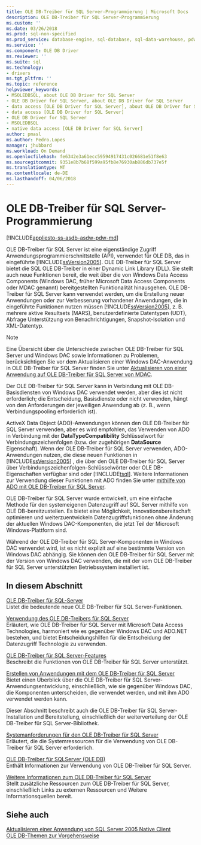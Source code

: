 ```yaml
---
title: OLE DB-Treiber für SQL Server-Programmierung | Microsoft Docs
description: OLE DB-Treiber für SQL Server-Programmierung
ms.custom: ''
ms.date: 03/26/2018
ms.prod: sql-non-specified
ms.prod_service: database-engine, sql-database, sql-data-warehouse, pdw
ms.service: ''
ms.component: OLE DB Driver
ms.reviewer: ''
ms.suite: sql
ms.technology:
- drivers
ms.tgt_pltfrm: ''
ms.topic: reference
helpviewer_keywords:
- MSOLEDBSQL, about OLE DB Driver for SQL Server
- OLE DB Driver for SQL Server, about OLE DB Driver for SQL Server
- data access [OLE DB Driver for SQL Server], about OLE DB Driver for SQL Server
- data access [OLE DB Driver for SQL Server]
- OLE DB Driver for SQL Server
- MSOLEDBSQL
- native data access [OLE DB Driver for SQL Server]
author: pmasl
ms.author: Pedro.Lopes
manager: jhubbard
ms.workload: On Demand
ms.openlocfilehash: fe6342e3a61ecc59594917431c026681e51f8e63
ms.sourcegitcommit: 9351e8b7b68f599a95fb8e76930ab886db737e5f
ms.translationtype: MT
ms.contentlocale: de-DE
ms.lasthandoff: 04/06/2018
---
```

# <a name="ole-db-driver-for-sql-server-programming"></a>OLE DB-Treiber für SQL Server-Programmierung
[!INCLUDE[appliesto-ss-asdb-asdw-pdw-md](../../includes/appliesto-ss-asdb-asdw-pdw-md.md)]

  OLE DB-Treiber für SQL Server ist eine eigenständige Zugriff Anwendungsprogrammierschnittstelle (API), verwendet für OLE DB, das in eingeführte [!INCLUDE[ssVersion2005](../../includes/ssversion2005-md.md)]. OLE DB-Treiber für SQL Server bietet die SQL OLE DB-Treiber in einer Dynamic Link Library (DLL). Sie stellt auch neue Funktionen bereit, die weit über die von Windows Data Access Components (Windows DAC, früher Microsoft Data Access Components oder MDAC genannt) bereitgestellten Funktionalität hinausgehen. OLE DB-Treiber für SQL Server kann verwendet werden, um die Erstellung neuer Anwendungen oder zur Verbesserung vorhandener Anwendungen, die in eingeführte Funktionen nutzen müssen [!INCLUDE[ssVersion2005](../../includes/ssversion2005-md.md)], z. B. mehrere aktive Resultsets (MARS), benutzerdefinierte Datentypen (UDT), Abfrage Unterstützung von Benachrichtigungen, Snapshot-Isolation und XML-Datentyp.  
  
> [!NOTE]  
>  Eine Übersicht über die Unterschiede zwischen OLE DB-Treiber für SQL Server und Windows DAC sowie Informationen zu Problemen, berücksichtigen Sie vor dem Aktualisieren einer Windows DAC-Anwendung in OLE DB-Treiber für SQL Server finden Sie unter [Aktualisieren von einer Anwendung auf OLE DB-Treiber für SQL Server von MDAC](../oledb/applications/updating-an-application-to-oledb-driver-for-sql-server-from-mdac.md).  
  
 Der OLE DB-Treiber für SQL Server kann in Verbindung mit OLE DB-Basisdiensten von Windows DAC verwendet werden, aber dies ist nicht erforderlich; die Entscheidung, Basisdienste oder nicht verwenden, hängt von den Anforderungen der jeweiligen Anwendung ab (z. B., wenn Verbindungspooling erforderlich ist).  
  
 ActiveX Data Object (ADO)-Anwendungen können den OLE DB-Treiber für SQL Server verwenden, aber es wird empfohlen, das Verwenden von ADO in Verbindung mit der **DataTypeCompatibility** Schlüsselwort für Verbindungszeichenfolgen (bzw. der zugehörigen  **DataSource** Eigenschaft). Wenn der OLE DB-Treiber für SQL Server verwenden, ADO-Anwendungen nutzen, die diese neuen Funktionen in [!INCLUDE[ssVersion2005](../../includes/ssversion2005-md.md)] , die über den OLE DB-Treiber für SQL Server über Verbindungszeichenfolgen-Schlüsselwörter oder OLE DB-Eigenschaften verfügbar sind oder [!INCLUDE[tsql](../../includes/tsql-md.md)]. Weitere Informationen zur Verwendung dieser Funktionen mit ADO finden Sie unter [mithilfe von ADO mit OLE DB-Treiber für SQL Server](../oledb/applications/using-ado-with-oledb-driver-for-sql-server.md).  
  
 OLE DB-Treiber für SQL Server wurde entwickelt, um eine einfache Methode für den systemeigenen Datenzugriff auf SQL Server mithilfe von OLE DB-bereitzustellen. Es bietet eine Möglichkeit, Innovationsbereitschaft optimieren und weiterzuentwickeln Datenzugriffsfunktionen ohne Änderung der aktuellen Windows DAC-Komponenten, die jetzt Teil der Microsoft Windows-Plattform sind.  
  
 Während der OLE DB-Treiber für SQL Server-Komponenten in Windows DAC verwendet wird, ist es nicht explizit auf eine bestimmte Version von Windows DAC abhängig. Sie können den OLE DB-Treiber für SQL Server mit der Version von Windows DAC verwenden, die mit der vom OLE DB-Treiber für SQL Server unterstützten Betriebssystem installiert ist.  
  
## <a name="in-this-section"></a>In diesem Abschnitt  
 [OLE DB-Treiber für SQL-Server](../oledb/oledb-driver-for-sql-server.md)  
 Listet die bedeutende neue OLE DB-Treiber für SQL Server-Funktionen.  
  
 [Verwendung des OLE DB-Treibers für SQL Server](../oledb/when-to-use-oledb-driver-for-sql-server.md)  
 Erläutert, wie OLE DB-Treiber für SQL Server mit Microsoft Data Access Technologies, harmoniert wie es gegenüber Windows DAC und ADO.NET bestehen, und bietet Entscheidungshilfen für die Entscheidung der Datenzugriff Technologie zu verwenden.  
  
 [OLE DB-Treiber für SQL Server-Features](../oledb/features/oledb-driver-for-sql-server-features.md )  
 Beschreibt die Funktionen von OLE DB-Treiber für SQL Server unterstützt.  
  
 [Erstellen von Anwendungen mit dem OLE DB-Treiber für SQL Server](../oledb/applications/building-applications-with-oledb-driver-for-sql-server.md)  
 Bietet einen Überblick über die OLE DB-Treiber für SQL Server-Anwendungsentwicklung, einschließlich, wie sie gegenüber Windows DAC, die Komponenten unterscheiden, die verwendet werden, und mit ihm ADO verwendet werden kann.  
  
 Dieser Abschnitt beschreibt auch die OLE DB-Treiber für SQL Server-Installation und Bereitstellung, einschließlich der weiterverteilung der OLE DB-Treiber für SQL Server-Bibliothek.  
  
 [Systemanforderungen für den OLE DB-Treiber für SQL Server](../oledb/system-requirements-for-oledb-driver-for-sql-server.md)  
 Erläutert, die die Systemressourcen für die Verwendung von OLE DB-Treiber für SQL Server erforderlich.  
  
 [OLE DB-Treiber für SQLServer &#40;OLE DB&#41;](../oledb/ole-db/oledb-driver-for-sql-server-ole-db.md)  
 Enthält Informationen zur Verwendung von OLE DB-Treiber für SQL Server.  
  
 [Weitere Informationen zum OLE DB-Treiber für SQL Server](../oledb/finding-more-oledb-driver-for-sql-server-information.md)  
 Stellt zusätzliche Ressourcen zum OLE DB-Treiber für SQL Server, einschließlich Links zu externen Ressourcen und Weitere Informationsquellen bereit.  
  
  
## <a name="see-also"></a>Siehe auch  
 [Aktualisieren einer Anwendung von SQL Server 2005 Native Client](../oledb/applications/updating-an-application-from-sql-server-2005-native-client.md)    
 [OLE DB-Themen zur Vorgehensweise](../oledb/ole-db-how-to/ole-db-how-to-topics.md)  
  
  
